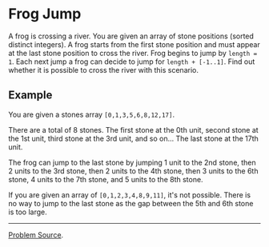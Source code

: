 # Frog Jump

A frog is crossing a river. You are given an array of stone positions (sorted distinct integers). A
frog starts from the first stone position and must appear at the last stone position to cross the
river. Frog begins to jump by `length = 1`. Each next jump a frog can decide to jump for 
`length + [-1..1]`. Find out whether it is possible to cross the river with this scenario.

Example
-------

You are given a stones array `[0,1,3,5,6,8,12,17]`.

There are a total of 8 stones. The first stone at the 0th unit, second stone at the 1st unit,
third stone at the 3rd unit, and so on... The last stone at the 17th unit.

The frog can jump to the last stone by jumping 1 unit to the 2nd stone, then 2 units to the 3rd 
stone, then 2 units to the 4th stone, then 3 units to the 6th stone, 4 units to the 7th stone, and 5 
units to the 8th stone.

If you are given an array of `[0,1,2,3,4,8,9,11]`, it's not possible.
There is no way to jump to the last stone as the gap between the 5th and 6th stone is too large.

---

[Problem Source](https://leetcode.com/problems/frog-jump/description/).